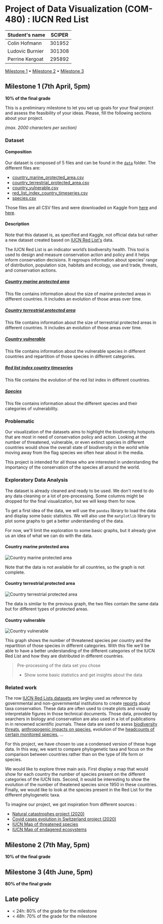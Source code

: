 # Project of Data Visualization (COM-480) : IUCN Red List

| Student's name  | SCIPER |
| --------------- | ------ |
| Colin Hofmann   | 301952 |
| Ludovic Burnier | 301308 |
| Perrine Kergoat | 295892 |

[Milestone 1](#milestone-1) • [Milestone 2](#milestone-2) • [Milestone 3](#milestone-3)

## Milestone 1 (7th April, 5pm)

**10% of the final grade**

This is a preliminary milestone to let you set up goals for your final project and assess the feasibility of your ideas.
Please, fill the following sections about your project.

*(max. 2000 characters per section)*

### Dataset

#### Composition

Our dataset is composed of 5 files and can be found in the [`data`](./data) folder. The different files are:
- [country_marine_protected_area.csv](./data/country_marine_protected_area.csv)
- [country_terrestrial_protected_area.csv](./data/country_terrestrial_protected_area.csv)
- [country_vulnerable.csv](./data/country_vulnerable.csv)
- [red_list_index_country_timeseries.csv](./data/red_list_index_country_timeseries.csv)
- [species.csv](./data/species.csv)
  
Those files are all CSV files and were downloaded on Kaggle from [here](https://www.kaggle.com/datasets/johnharshith/number-of-species-in-each-iucn-red-list-category) and [here](https://www.kaggle.com/datasets/sarthakvajpayee/global-species-extinction).

#### Description
Note that this dataset is, as specified and Kaggle, not official data but rather a new dataset created based on [IUCN Red List's](https://www.iucnredlist.org/) data.

The IUCN Red List is an indicator world’s biodiversity health. This tool is used to design and measure conservation action and policy and it helps inform conservation decisions. It regroups information about species’ range of distribution, population size, habitats and ecology, use and trade, threats, and conservation actions.

##### [Country marine protected area](./data/country_marine_protected_area.csv)
This file contains information about the size of marine protected areas in different countries. It includes
an evolution of those areas over time.

##### [Country terrestrial protected area](./data/country_terrestrial_protected_area.csv)
This file contains information about the size of terrestrial protected areas in different countries. It includes an evolution of those areas over time.

##### [Country vulnerable](./data/country_vulnerable.csv)
This file contains information about the vulnerable species in different countries and repartition of those species in different categories.

##### [Red list index country timeseries](./data/red_list_index_country_timeseries.csv)
This file contains the evolution of the red list index in different countries.

##### [Species](./data/species.csv)
This file contains information about the different species and their categories of vulnerability.


### Problematic

Our visualization of the datasets aims to highlight the biodiversity hotspots that are most in need of conservation policy and action. Looking at the number of threatened, vulnerable, or even extinct species in different countries would show the overall state of biodiversity in the world while moving away from the flag species we often hear about in the media. 

This project is intended for all those who are interested in understanding the importancy of the conservation of the species all around the world. 

### Exploratory Data Analysis
The dataset is already cleaned and ready to be used. We don't need to do any data cleaning or a lot of pre-processing. Some columns might be dropped for the final visualization, but we will keep them for now.

To get a first idea of the data, we will use the `pandas` library to load the data and display some basic statistics. We will also use the `matplotlib` library to plot some graphs to get a better understanding of the data.

For now, we'll limit the exploration to some basic graphs, but it already give us an idea of what we can do with the data.

#### Country marine protected area
![Country marine protected area](./assets/evolution_marine_protected.png)

Note that the data is not available for all countries, so the graph is not complete.

#### Country terrestrial protected area
![Country terrestrial protected area](./assets/evolution_terrestrial_protected.png)

The data is similar to the previous graph, the two files contain the same data but for different types of protected areas.

#### Country vulnerable
![Country vulnerable](./assets/threatened_species_per_country.png) 

This graph shows the number of threatened species per country and the repartition of those species in different categories. With this file we'll be able to have a better understanding of the different categories of the IUCN Red List and how they are distributed in different countries.


> Pre-processing of the data set you chose
> - Show some basic statistics and get insights about the data

### Related work

The row [IUCN Red Lists datasets](https://www.iucnredlist.org/resources/spatial-data-download) are largley used as reference by governmental and non-governmental institutions to create [reports](https://nc.iucnredlist.org/redlist/resources/files/1630480997-IUCN_RED_LIST_QUADRENNIAL_REPORT_2017-2020.pdf) about taxa conservation. These data are often used to create plots and visualy interpretable figures in those technical documents. 
Those data, provided by searchers in biology and conservation are also used in a lot of publications in in renowned scientific journals. These data are used to asess [biodiversity threats](https://www.nature.com/articles/s41559-021-01542-9), [anthropogenic impacts on species](https://www.nature.com/articles/s41467-023-37089-5), evolution of the [headcounts of certain monitored species](https://www.nature.com/articles/s41467-022-35091-x), ...

For this project, we have chosen to use a condensed version of these huge data. In this way, we want to compare phylogenetic taxa and focus on the comparison between countries rather than on the type of life form or species. 

We would like to explore three main axis. First display a map that would show for each country the number of species present on the different categories of the IUCN lists. Second, it would be interesting to show the evolution of the number of theatened species since 1950 in these countries. Finally, we would like to look at the species present in the Red List for the different phylogenetic taxa.

To imagine our project, we got inspiration from different sources : 
- [Natural catastrophes project (2020)](https://github.com/com-480-data-visualization/com-480-project-big-yoshi-club)
- [Covid cases evolution in Switzerland project (2020)](https://github.com/com-480-data-visualization/com-480-project-lcelo)
- [IUCN Map of threatened species](https://www.iucnredlist.org/resources/other-spatial-downloads)
- [IUCN Map of endagered ecosystems](http://assessments.iucnrle.org/)

## Milestone 2 (7th May, 5pm)

**10% of the final grade**


## Milestone 3 (4th June, 5pm)

**80% of the final grade**


## Late policy

- < 24h: 80% of the grade for the milestone
- < 48h: 70% of the grade for the milestone

